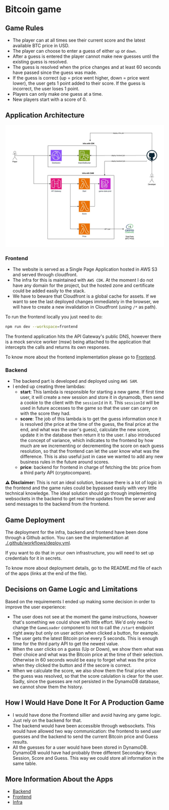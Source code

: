 # Bitcoin game

## Game Rules

- The player can at all times see their current score and the latest available BTC price in USD.
- The player can choose to enter a guess of either `up` or `down`.
- After a guess is entered the player cannot make new guesses until the existing guess is resolved.
- The guess is resolved when the price changes and at least 60 seconds have passed since the guess
  was made.
- If the guess is correct (up = price went higher, down = price went lower), the user gets 1 point
  added to their score. If the guess is incorrect, the user loses 1 point.
- Players can only make one guess at a time.
- New players start with a score of 0.

## Application Architecture

<img src="./docs/architecture.jpg" alt="Application Architecture" />

### Frontend

- The website is served as a Single Page Application hosted in AWS S3 and served through cloudfront.
- The infra for this is maintained with `AWS CDK`. At the moment I do not have any domain for the
  project, but the hosted zone and certificate could be added easily to the stack.
- We have to beware that Cloudfront is a global cache for assets. If we want to see the last
  deployed changes immediately in the browser, we will have to create a new invalidation in
  Cloudfront (using `/*` as path).

To run the frontend locally you just need to do:

```sh
npm run dev --workspace=frontend
```

The frontend application hits the API Gateway's public DNS, however there is a mock service worker
(msw) being attached to the application that intercepts the calls and returns its own responses.

To know more about the frontend implementation please go to [Frontend](./apps/frontend/README.md).

### Backend

- The backend part is developed and deployed using `AWS SAM`.
- I ended up creating three lambdas:
  - **start**: This lambda is responsible for starting a new game. If first time user, it will
    create a new session and store it in dynamodb, then send a cookie to the client with the
    `sessionId` in it. This `sessionId` will be used in future accesses to the game so that the user
    can carry on with the score they had.
  - **score**: The job of this lambda is to get the guess information once it is resolved (the price
    at the time of the guess, the final price at the end, and what was the user's guess), calculate
    the new score, update it in the database then return it to the user. I also introduced the
    concept of variance, which indicates to the frontend by how much are we incrementing or
    decrementing the score on each guess resolution, so that the frontend can let the user know what
    was the difference. This is also useful just in case we wanted to add any new business rules in
    the future around scores.
  - **price**: backend for frontend in charge of fetching the btc price from a third party API
    (cryptocompare).

**⚠️ Disclaimer:** This is not an ideal solution, because there is a lot of logic in the frontend
and the game rules could be bypassed easily with very little technical knowledge. The ideal solution
should go through implementing websockets in the backend to get real time updates from the server
and send messages to the backend from the frontend.

## Game Deployment

The deployment for the infra, backend and frontend have been done through a Github action. You can
see the implementation at [./.github/workflows/deploy.yml](./.github/workflows/deploy.yml).

If you want to do that in your own infrastructure, you will need to set up credentials for it in
secrets.

To know more about deployment details, go to the README.md file of each of the apps (links at the
end of the file).

## Decisions on Game Logic and Limitations

Based on the requirements I ended up making some decision in order to improve the user experience:

- The user does not see at the moment the game instructions, however that's something we could show
  with little effort. We'd only need to change the `GameLoader` component to not to call the
  `/start` endpoint right away but only on user action when clicked a button, for example.
- The user gets the latest Bitcoin price every 5 seconds. This is enough time for the third party
  API to get the newest value.
- When the user clicks on a guess (Up or Down), we show them what was their choice and what was the
  Bitcoin price at the time of their selection. Otherwise in 60 seconds would be easy to forget what
  was the price when they clicked the button and if the secore is correct.
- When we calculate the score, we also show them the final price when the guess was resolved, so
  that the score calulation is clear for the user. Sadly, since the guesses are not persisted in the
  DynamoDB database, we cannot show them the history.

## How I Would Have Done It For A Production Game

- I would have done the Frontend sillier and avoid having any game logic. Just rely on the backend
  for that.
- The backend would have been accessible through websockets. This would have allowed two way
  communication: the frontend to send user guesses and the backend to send the current Bitcoin price
  and Guess results.
- All the guesses for a user would have been stored in DynamoDB. DynamoDB would have had probably
  three different Secondary Keys: Session, Score and Guess. This way we could store all information
  in the same table.

## More Information About the Apps

- [Backend](./apps/backend/README.md)
- [Frontend](./apps/frontend/README.md)
- [Infra](./apps/infra/README.md)
